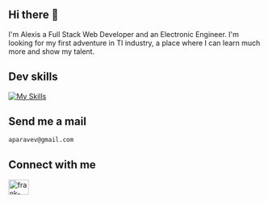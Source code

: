 ## Hi there 👋 

I'm Alexis a Full Stack Web Developer and an Electronic Engineer. I'm looking for my first adventure in TI industry, a place where I can learn much more and show my talent.

## Dev skills
[![My Skills](https://skillicons.dev/icons?i=ruby,rails,python,postgres,mysql,html,css,js,react,git,github,heroku,linux)](https://skillicons.dev)

## Send me a mail
 `aparavev@gmail.com `

## Connect with me
<p align="left">
<a href="https://www.linkedin.com/in/alexis-parave/" target="blank"><img align="center" src="https://raw.githubusercontent.com/rahuldkjain/github-profile-readme-generator/master/src/images/icons/Social/linked-in-alt.svg" alt="frank-cano-dlc/" height="30" width="40" /></a>
</p>
